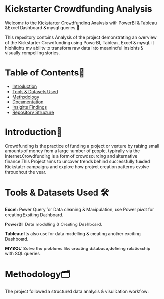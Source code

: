 # **Kickstarter Crowdfunding Analysis**

Welcome to the Kickstarter Crowdfunding Analysis with PowerBI & Tableau &Excel Dashboard & mysql queries.🚀

This repository contains Analysis of the project demonstrating an overview of the Kickstarter Crowdfunding using PowerBI, Tableau, Excel & mysql. it highlights my ability to transform raw data into meaningful insights & visually compelling stories.

# **Table of Contents**📖
- [Introduction]()
- [Tools & Datasets Used]()
- [Methodology]()
- [Documentation]()
- [Insights Findings]()
- [Repository Structure]()

# **Introduction**📁

 Crowdfunding is the practice of funding a project or venture by raising small amounts of money from a large number of people, typically via the Internet.Crowdfunding is a form of crowdsourcing and alternative finance.This Project aims to uncover trends behind successfully funded Kickstater campaigns and explore how project creation patterns evolve throughout the year.

 # **Tools & Datasets Used** 🛠️

 **Excel:** Power Query for Data cleaning & Manipulation, use Power pivot for creating Exsiting Dashboard.
 
 **PowerBI:** Data modelling & Creating Dashboard.
 
 **Tableau:** Its also use for data modelling & creating another exciting Dashboard.
 
 **MYSQL:** Solve the problems like creating database,defining relationship with SQL queries

 # **Methodology**🗂️
 The project followed a structured data analysis & visulization workflow:
 
 
